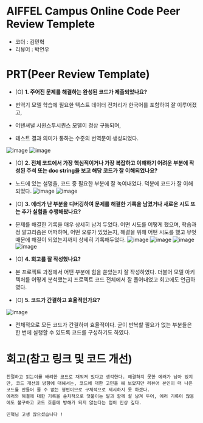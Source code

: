 # AIFFEL Campus Online Code Peer Review Templete
- 코더 : 김민혁
- 리뷰어 : 박연우 


# PRT(Peer Review Template)
- [O]  **1. 주어진 문제를 해결하는 완성된 코드가 제출되었나요?**

- 번역기 모델 학습에 필요한 텍스트 데이터 전처리가 한국어를 포함하여 잘 이루어졌고,
- 어텐셔널 시퀀스투시퀀스 모델이 정상 구동되며,
- 테스트 결과 의미가 통하는 수준의 번역문이 생성되었다.

![image](https://github.com/user-attachments/assets/57bc5d38-07f9-4fbd-b12c-9d471ee23415)
![image](https://github.com/user-attachments/assets/e6dec9a1-670c-41d4-95f7-4f24edd798b1)




- [O]  **2. 전체 코드에서 가장 핵심적이거나 가장 복잡하고 이해하기 어려운 부분에 작성된 
주석 또는 doc string을 보고 해당 코드가 잘 이해되었나요?**

- 노드에 있는 설명을, 코드 중 필요한 부분에 잘 녹여내었다. 덕분에 코드가 잘 이해되었다.
![image](https://github.com/user-attachments/assets/8a76f039-21b0-4236-8969-2d7b0fb36225)
![image](https://github.com/user-attachments/assets/39c439a2-981b-4d9e-a8ff-61bab0553d3f)



        
- [O]  **3. 에러가 난 부분을 디버깅하여 문제를 해결한 기록을 남겼거나
새로운 시도 또는 추가 실험을 수행해봤나요?**

- 문제를 해결한 기록을 매우 상세히 남겨 두었다. 어떤 시도를 어떻게 했으며, 학습과정 알고리즘은 어떠하며, 어떤 오류가 있었는지, 해결을 위해 어떤 시도를 했고 무엇 때문에 해결이 되었는지까지 상세히 기록해두었다.
![image](https://github.com/user-attachments/assets/a6412359-a189-4921-951a-f36edfc93453)
![image](https://github.com/user-attachments/assets/93dbf78d-e6c6-45c1-8e17-a4ceca8befd3)
![image](https://github.com/user-attachments/assets/064489bf-2641-4c7e-a9ca-6e8e81cd92ad)
![image](https://github.com/user-attachments/assets/0f2a7b3d-751a-4d92-9d6e-2d14e4bc73ee)



- [O]  **4. 회고를 잘 작성했나요?**

- 본 프로젝트 과정에서 어떤 부분에 힘을 쏟았는지 잘 작성하였다. 더불어 모델 아키텍처를 어떻게 분석했는지 프로젝트 코드 전체에서 잘 풀어내었고 회고에도 언급하였다.

        
- [O]  **5. 코드가 간결하고 효율적인가요?**

![image](https://github.com/user-attachments/assets/366e271b-bc3e-4c63-8553-93aee3551238)
- 전체적으로 모든 코드가 간결하며 효율적이다. 굳이 반복할 필요가 없는 부분들은 한 번에 실행할 수 있도록 코드를 구성하기도 하였다.




# 회고(참고 링크 및 코드 개선)
```
친절하고 읽는이를 배려한 코드로 채워져 있다고 생각한다. 해결하지 못한 에러가 남아 있지만, 코드 개선의 방향에 대해서는, 코드에 대한 고민을 해 보았지만 리뷰어 본인이 더 나은 코드를 만들어 줄 수 없는 형편이므로 구체적으로 제시하지 못 하겠다.
에러와 해결에 대한 기록을 순차적으로 덧붙이는 말과 함께 잘 남겨 두어, 에러 기록이 많음에도 불구하고 코드 흐름에 방해가 되지 않는다는 점이 인상 깊다.

민혁님 고생 많으셨습니다 !
```
